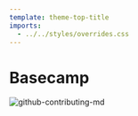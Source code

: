 ```yaml
---
template: theme-top-title
imports:
  - ../../styles/overrides.css
---
```


# Basecamp

![github-contributing-md](https://docs.github.com/assets/images/help/pull_requests/contributing-guidelines.png)